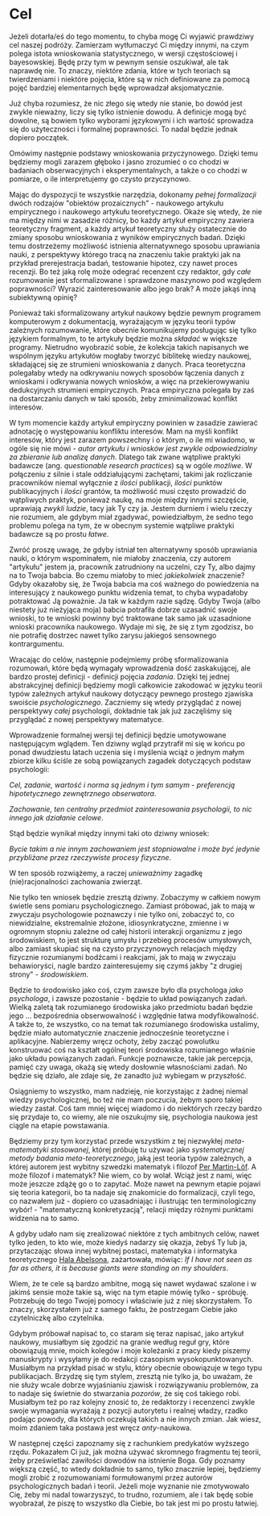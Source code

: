 # Cel

Jeżeli dotarła/eś do tego momentu, to chyba mogę Ci wyjawić prawdziwy cel naszej podróży. Zamierzam
wytłumaczyć Ci między innymi, na czym polega istota wnioskowania statystycznego, w wersji
częstościowej i bayesowskiej. Będę przy tym w pewnym sensie oszukiwał, ale tak naprawdę nie. To
znaczy, niektóre zdania, które w tych teoriach są twierdzeniami i niektóre pojęcia, które są w nich
definiowane za pomocą pojęć bardziej elementarnych będę wprowadzał aksjomatycznie.

Już chyba rozumiesz, że nic złego się wtedy nie stanie, bo dowód jest zwykle nieważny, liczy się
tylko istnienie dowodu. A definicje mogą być dowolne, są bowiem tylko wyborami językowymi i ich
wartość sprowadza się do użyteczności i formalnej poprawności. To nadal będzie jednak dopiero
początek.

Omówimy następnie podstawy wnioskowania przyczynowego. Dzięki temu będziemy mogli zarazem głęboko i
jasno zrozumieć o co chodzi w badaniach obserwacyjnych i eksperymentalnych, a także o co chodzi w
pomiarze, o ile interpretujemy go czysto przyczynowo.

Mając do dyspozycji te wszystkie narzędzia, dokonamy *pełnej formalizacji* dwóch rodzajów "obiektów
prozaicznych" - naukowego artykułu empirycznego i naukowego artykułu teoretycznego. Okaże się wtedy,
że nie ma między nimi w zasadzie różnicy, bo każdy artykuł empiryczny zawiera teoretyczny fragment,
a każdy artykuł teoretyczny służy ostatecznie do zmiany sposobu wnioskowania z wyników empirycznych
badań. Dzięki temu dostrzeżemy możliwość istnienia alternatywnego sposobu uprawiania nauki, z
perspektywy którego tracą na znaczeniu takie praktyki jak na przykład prerejestracja badań,
testowanie hipotez, czy nawet proces recenzji. Bo też jaką rolę może odegrać recenzent czy redaktor,
gdy *całe* rozumowanie jest sformalizowane i sprawdzone maszynowo pod względem poprawności? Wyrazić
zainteresowanie albo jego brak? A może jakąś inną subiektywną opinię?

Ponieważ taki sformalizowany artykuł naukowy będzie pewnym programem komputerowym z dokumentacją,
wyrażającym w języku teorii typów zależnych rozumowanie, które obecnie komunikujemy posługując się
tylko językiem formalnym, to te artykuły będzie można *składać* w większe programy. Nietrudno
wyobrazić sobie, że kolekcja takich napisanych we wspólnym języku artykułów mogłaby tworzyć
biblitekę wiedzy naukowej, składającej się ze strumieni wnioskowania z danych. Praca teoretyczna
polegałaby wtedy na odkrywaniu nowych sposobów łączenia danych z wnioskami i odkrywania nowych
wniosków, a więc na przekierowywaniu dedukcyjnych strumieni empirycznych. Praca empiryczna polegała
by zaś na dostarczaniu danych w taki sposób, żeby zminimalizować konflikt interesów.

W tym momencie każdy artykuł empiryczny powinien w zasadzie zawierać adnotację o występowaniu
konfliktu interesów. Mam na myśli konflikt interesów, który jest zarazem powszechny i o którym, o
ile mi wiadomo, w ogóle się nie mówi - *autor artykułu i wniosków jest zwykle odpowiedzialny za
zbieranie lub analizę danych*. Dlatego tak zwane wątpliwe praktyki badawcze (ang. *questionable
research practices*) są w ogóle *możliwe*. W połączeniu z silnie i stale oddziałującymi zachętami,
takimi jak rozliczanie pracowników niemal wyłącznie z *ilości* publikacji, *ilości* punktów
publikacyjnych i *ilości* grantów, ta możliwość musi często prowadzić do wątpliwych praktyk,
ponieważ naukę, na moje między innymi szczęście, uprawiają *zwykli ludzie*, tacy jak Ty czy
ja. Jestem durniem i wielu rzeczy nie rozumiem, ale gdybym miał zgadywać, powiedziałbym, że sedno
tego problemu polega na tym, że w obecnym systemie wątpliwe praktyki badawcze są po prostu *łatwe*.

Zwróć proszę uwagę, że gdyby istniał ten alternatywny sposób uprawiania nauki, o którym wspominałem,
nie miałoby znaczenia, czy autorem "artykułu" jestem ja, pracownik zatrudniony na uczelni, czy Ty,
albo dajmy na to Twoja babcia. Bo czemu miałoby to mieć *jakiekolwiek* znaczenie? Gdyby okazałoby
się, że Twoja babcia ma coś ważnego do powiedzenia na interesujący z naukowego punktu widzenia
temat, to chyba wypadałoby potraktować Ją poważnie. Ja tak w każdym razie sądzę. Gdyby Twoja (albo
niestety już nieżyjąca moja) babcia potrafiła dobrze uzasadnić swoje wnioski, to te wnioski powinny
być traktowane tak samo jak uzasadnione wnioski pracownika naukowego. Wydaje mi się, że się z tym
zgodzisz, bo nie potrafię dostrzec nawet tylko zarysu jakiegoś sensownego kontrargumentu.

Wracając do celów, następnie podejmiemy próbę sformalizowania rozumowań, które będą wymagały
wprowadzenia dość zaskakującej, ale bardzo prostej definicji - definicji pojęcia *zadania*. Dzięki
tej jednej abstrakcyjnej definicji będziemy mogli całkowicie zakodować w języku teorii typów
zależnych artykuł naukowy dotyczący pewnego prostego zjawiska swoiście *psychologicznego*. Zaczniemy
się wtedy przyglądać z nowej perspektywy *całej* psychologii, dokładnie tak jak już zaczęliśmy się
przyglądać z nowej perspektywy matematyce.

Wprowadzenie formalnej wersji tej definicji będzie umotywowane następującym wglądem. Ten dziwny
wgląd przytrafił mi się w końcu po ponad dwudziestu latach uczenia się i myślenia wciąż o jednym
małym zbiorze kilku ściśle ze sobą powiązanych zagadek dotyczących podstaw psychologii:

*Cel, zadanie, wartość i norma są jednym i tym samym - preferencją hipotetycznego zewnętrznego
obserwatora*.

*Zachowanie, ten centralny przedmiot zainteresowania psychologii, to nic innego jak działanie
celowe*.

Stąd będzie wynikał między innymi taki oto dziwny wniosek:

*Bycie takim a nie innym zachowaniem jest stopniowalne i może być jedynie przybliżane przez
rzeczywiste procesy fizyczne*.

W ten sposób rozwiążemy, a raczej *unieważnimy* zagadkę (nie)racjonalności zachowania zwierząt.

Nie tylko ten wniosek będzie zresztą dziwny. Zobaczymy w całkiem nowym świetle sens pomiaru
psychologicznego. Zamiast próbować, jak to mają w zwyczaju psychologowie poznawczy i nie tylko oni,
zobaczyć to, co niewidzialne, ekstremalnie złożone, idiosynkratyczne, zmienne i w ogromnym stopniu
zależne od całej historii interakcji organizmu z jego środowiskiem, to jest strukturę umysłu i
przebieg procesów umysłowych, albo zamiast skupiać się na czysto przyczynowych relacjach między
fizycznie rozumianymi bodźcami i reakcjami, jak to mają w zwyczaju behawioryści, nagle bardzo
zainteresujemy się czymś jakby "z drugiej strony" - *środowiskiem*. 

Będzie to środowisko jako coś, czym zawsze było dla psychologa *jako psychologa*, i zawsze
pozostanie - będzie to układ powiązanych zadań. Wielką zaletą tak rozumianego środowiska jako
przedmiotu badań będzie jego ... bezpośrednia obserwowalność i względnie łatwa modyfikowalność. A
także to, że wszystko, co na temat tak rozumianego środowiska ustalimy, będzie miało automatycznie
znaczenie jednocześnie teoretyczne i aplikacyjne. Nabierzemy wręcz ochoty, żeby zacząć powolutku
konstruować coś na kształt ogólnej teori środowiska rozumianego właśnie jako układu powiązanych
zadań. Funkcje poznawcze, takie jak percepcja, pamięć czy uwaga, okażą się wtedy dosłownie
własnościami zadań. No będzie się działo, ale zdaje się, że zanadto już wybiegam w przyszłość.

Osiągniemy to wszystko, mam nadzieję, nie korzystając z żadnej niemal wiedzy psychologicznej, bo też
nie mam poczucia, żebym sporo takiej wiedzy zastał. Coś tam mniej więcej wiadomo i do niektórych
rzeczy bardzo się przydaje to, co wiemy, ale nie oszukujmy się, psychologia naukowa jest ciągle na
etapie powstawania.

Będziemy przy tym korzystać przede wszystkim z tej niezwykłej *meta-matematyki stosowanej*, której
próbuję tu używać jako *systematycznej metody badania meta-teoretycznego*, jaką jest teoria typów
zależnych, a której autorem jest wybitny szwedzki matematyk i filozof [Per
Martin-Löf](https://en.wikipedia.org/wiki/Per_Martin-L%C3%B6f). A może filozof i matematyk? Nie
wiem, co by wolał. Wciąż jest z nami, więc może jeszcze zdążę go o to zapytać. Może nawet na pewnym
etapie pojawi się teoria kategorii, bo ta nadaje się znakomicie do formalizacji, czyli tego, co
nazwałem już - dopiero co uzasadniając i ilustrując ten terminologiczny wybór! - "matematyczną
konkretyzacją", relacji między różnymi punktami widzenia na to samo.

A gdyby udało nam się zrealizować niektóre z tych ambitnych celów, nawet tylko jeden, to kto wie,
może kiedyś nadarzy się okazja, żebyś Ty lub ja, przytaczając słowa innej wybitnej postaci,
matematyka i informatyka teoretycznego [Hala Abelsona](https://www.youtube.com/watch?v=2Op3QLzMgSY),
zażartowała, mówiąc: *If I have not seen as far as others, it is because giants were standing on my
shoulders*.

Wiem, że te cele są bardzo ambitne, mogą się nawet wydawać szalone i w jakimś sensie może takie są,
więc na tym etapie mówię tylko - spróbuję. Potrzebuję do tego Twojej pomocy i właściwie już z niej
skorzystałem. To znaczy, skorzystałem już z samego faktu, że postrzegam Ciebie jako czytelniczkę
albo czytelnika.

Gdybym próbował napisać to, co staram się teraz napisać, jako artykuł naukowy, musiałbym się zgodzić
na granie według reguł gry, które obowiązują mnie, moich kolegów i moje koleżanki z pracy kiedy
piszemy manuskrypty i wysyłamy je do redakcji czasopism wysokopunktowanych. Musiałbym na przykład
pisać w stylu, który obecnie obowiązuje w tego typu publikacjach. Brzydzę się tym stylem, zresztą
nie tylko ja, bo uważam, że nie służy wcale dobrze wyjaśnianiu zjawisk i rozwiązywaniu problemów, za
to nadaje się świetnie do stwarzania *pozorów*, że się coś takiego robi. Musiałbym też po raz
kolejny znosić to, że redaktorzy i recenzenci zwykle swoje wymagania wyrażają z pozycji autorytetu i
realnej władzy, rzadko podając powody, dla których oczekują takich a nie innych zmian. Jak wiesz,
moim zdaniem taka postawa jest wręcz *anty*-naukowa.

W następnej części zapoznamy się z rachunkiem predykatów wyższego rzędu. Pokazałem Ci już, jak można
używać skromnego fragmentu tej teorii, żeby prześwietlać zawiłości dowodów na istnienie Boga. Gdy
poznamy większą część, to wtedy dokładnie to samo, tylko znacznie lepiej, będziemy mogli zrobić z
rozumowaniami formułowanymi przez autorów psychologicznych badań i teorii. Jeżeli moje wyznanie nie
zmotywowało Cię, żeby mi nadal towarzyszyć, to trudno, rozumiem, ale i tak będę sobie wyobrażał, że
piszę to wszystko dla Ciebie, bo tak jest mi po prostu łatwiej.
